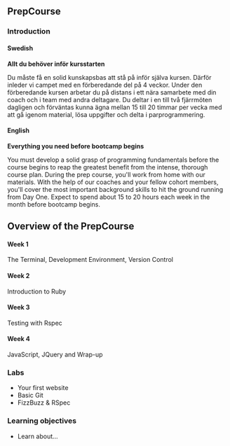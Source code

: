 ## PrepCourse
### Introduction

#### Swedish
**Allt du behöver inför kursstarten**

Du måste få en solid kunskapsbas att stå på inför själva kursen. Därför inleder vi campet med en förberedande del på 4 veckor. Under den förberedande kursen arbetar du på distans i ett nära samarbete med din coach och i team med andra deltagare. Du deltar i en till två fjärrmöten dagligen och förväntas kunna ägna mellan 15 till 20 timmar per vecka med att gå igenom material, lösa uppgifter och delta i parprogrammering.

#### English
**Everything you need before bootcamp begins**

You must develop a solid grasp of programming fundamentals before the course begins to reap the greatest benefit from the intense, thorough course plan. During the prep course, you'll work from home with our materials. With the help of our coaches and your fellow cohort members, you'll cover the most important background skills to hit the ground running from Day One. Expect to spend about 15 to 20 hours each week in the month before bootcamp begins.

## Overview of the PrepCourse 

#### Week 1
The Terminal, Development Environment, Version Control
#### Week 2
Introduction to Ruby
#### Week 3
Testing with Rspec
#### Week 4
JavaScript, JQuery and Wrap-up

### Labs
- Your first website
- Basic Git
- FizzBuzz & RSpec

### Learning objectives
* Learn about...
